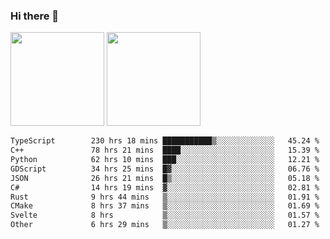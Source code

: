 ### Hi there 👋

<img height="150em" src="https://github-readme-stats.vercel.app/api?username=EddieDover&count_private=true&include_all_commits=true&show_icons=true&theme=dracula&hide_border=false&rank_icon=percentile"/>
<img height="150em" src="https://github-readme-stats.vercel.app/api/top-langs/?username=EddieDover&theme=dracula&hide_border=false&&layout=compact&langs_count=20" />

<!--START_SECTION:waka-->

```txt
TypeScript        230 hrs 18 mins ███████████▒░░░░░░░░░░░░░   45.24 %
C++               78 hrs 21 mins  ████░░░░░░░░░░░░░░░░░░░░░   15.39 %
Python            62 hrs 10 mins  ███░░░░░░░░░░░░░░░░░░░░░░   12.21 %
GDScript          34 hrs 25 mins  █▓░░░░░░░░░░░░░░░░░░░░░░░   06.76 %
JSON              26 hrs 21 mins  █▒░░░░░░░░░░░░░░░░░░░░░░░   05.18 %
C#                14 hrs 19 mins  ▓░░░░░░░░░░░░░░░░░░░░░░░░   02.81 %
Rust              9 hrs 44 mins   ▒░░░░░░░░░░░░░░░░░░░░░░░░   01.91 %
CMake             8 hrs 37 mins   ▒░░░░░░░░░░░░░░░░░░░░░░░░   01.69 %
Svelte            8 hrs           ▒░░░░░░░░░░░░░░░░░░░░░░░░   01.57 %
Other             6 hrs 29 mins   ▒░░░░░░░░░░░░░░░░░░░░░░░░   01.27 %
```

<!--END_SECTION:waka-->

<!--
**EddieDover/EddieDover** is a ✨ _special_ ✨ repository because its `README.md` (this file) appears on your GitHub profile.

Here are some ideas to get you started:

- 🔭 I’m currently working on ...
- 🌱 I’m currently learning ...
- 👯 I’m looking to collaborate on ...
- 🤔 I’m looking for help with ...
- 💬 Ask me about ...
- 📫 How to reach me: ...
- 😄 Pronouns: ...
- ⚡ Fun fact: ...
-->
<a rel="me" href="https://techhub.social/@EddieDover"></a>
